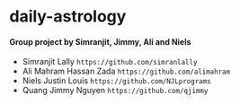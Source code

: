 # daily-astrology

#### Group project by Simranjit, Jimmy, Ali and Niels

- Simranjit Lally `https://github.com/simranlally`
- Ali Mahram Hassan Zada `https://github.com/alimahram`
- Niels Justin Louis `https://github.com/NJLprograms`
- Quang Jimmy Nguyen `https://github.com/qjimmy`
